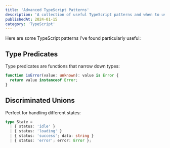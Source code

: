```yaml
---
title: 'Advanced TypeScript Patterns'
description: 'A collection of useful TypeScript patterns and when to use them'
publishedAt: 2024-01-15
category: 'TypeScript'
---
```


Here are some TypeScript patterns I've found particularly useful:

## Type Predicates

Type predicates are functions that narrow down types:

```typescript
function isError(value: unknown): value is Error {
  return value instanceof Error;
}
```

## Discriminated Unions

Perfect for handling different states:

```typescript
type State =
  | { status: 'idle' }
  | { status: 'loading' }
  | { status: 'success'; data: string }
  | { status: 'error'; error: Error };
```
